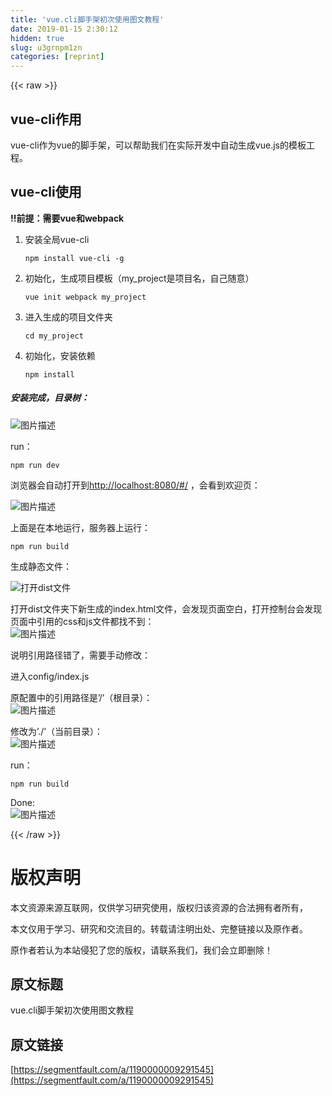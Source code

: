 ```yaml
---
title: 'vue.cli脚手架初次使用图文教程' 
date: 2019-01-15 2:30:12
hidden: true
slug: u3grnpm1zn
categories: [reprint]
---
```


{{< raw >}}

                    
<h2 id="articleHeader0">vue-cli作用</h2>
<p>vue-cli作为vue的脚手架，可以帮助我们在实际开发中自动生成vue.js的模板工程。</p>
<h2 id="articleHeader1">vue-cli使用</h2>
<p><strong>!!前提：需要vue和webpack</strong></p>
<ol>
<li>
<p>安装全局vue-cli</p>
<div class="widget-codetool" style="display:none;">
      <div class="widget-codetool--inner">
      <span class="selectCode code-tool" data-toggle="tooltip" data-placement="top" title="" data-original-title="全选"></span>
      <span type="button" class="copyCode code-tool" data-toggle="tooltip" data-placement="top" data-clipboard-text="npm install vue-cli -g" title="" data-original-title="复制"></span>
      <span type="button" class="saveToNote code-tool" data-toggle="tooltip" data-placement="top" title="" data-original-title="放进笔记"></span>
      </div>
      </div><pre class="hljs avrasm"><code style="word-break: break-word; white-space: initial;">npm install vue-<span class="hljs-keyword">cli</span> -g</code></pre>
</li>
<li>
<p>初始化，生成项目模板（my_project是项目名，自己随意）</p>
<div class="widget-codetool" style="display:none;">
      <div class="widget-codetool--inner">
      <span class="selectCode code-tool" data-toggle="tooltip" data-placement="top" title="" data-original-title="全选"></span>
      <span type="button" class="copyCode code-tool" data-toggle="tooltip" data-placement="top" data-clipboard-text="vue init webpack my_project" title="" data-original-title="复制"></span>
      <span type="button" class="saveToNote code-tool" data-toggle="tooltip" data-placement="top" title="" data-original-title="放进笔记"></span>
      </div>
      </div><pre class="hljs nginx"><code style="word-break: break-word; white-space: initial;"><span class="hljs-attribute">vue</span> init webpack my_project</code></pre>
</li>
<li>
<p>进入生成的项目文件夹</p>
<div class="widget-codetool" style="display:none;">
      <div class="widget-codetool--inner">
      <span class="selectCode code-tool" data-toggle="tooltip" data-placement="top" title="" data-original-title="全选"></span>
      <span type="button" class="copyCode code-tool" data-toggle="tooltip" data-placement="top" data-clipboard-text="cd my_project" title="" data-original-title="复制"></span>
      <span type="button" class="saveToNote code-tool" data-toggle="tooltip" data-placement="top" title="" data-original-title="放进笔记"></span>
      </div>
      </div><pre class="hljs bash"><code style="word-break: break-word; white-space: initial;"><span class="hljs-built_in">cd</span> my_project</code></pre>
</li>
<li>
<p>初始化，安装依赖</p>
<div class="widget-codetool" style="display:none;">
      <div class="widget-codetool--inner">
      <span class="selectCode code-tool" data-toggle="tooltip" data-placement="top" title="" data-original-title="全选"></span>
      <span type="button" class="copyCode code-tool" data-toggle="tooltip" data-placement="top" data-clipboard-text="npm install" title="" data-original-title="复制"></span>
      <span type="button" class="saveToNote code-tool" data-toggle="tooltip" data-placement="top" title="" data-original-title="放进笔记"></span>
      </div>
      </div><pre class="hljs cmake"><code style="word-break: break-word; white-space: initial;">npm <span class="hljs-keyword">install</span></code></pre>
</li>
</ol>
<h5><strong>安装完成，目录树：</strong></h5>
<p><span class="img-wrap"><img data-src="/img/bVM9d5?w=209&amp;h=387" src="https://static.alili.tech/img/bVM9d5?w=209&amp;h=387" alt="图片描述" title="图片描述" style="cursor: pointer; display: inline;"></span></p>
<p>run：</p>
<div class="widget-codetool" style="display:none;">
      <div class="widget-codetool--inner">
      <span class="selectCode code-tool" data-toggle="tooltip" data-placement="top" title="" data-original-title="全选"></span>
      <span type="button" class="copyCode code-tool" data-toggle="tooltip" data-placement="top" data-clipboard-text="npm run dev" title="" data-original-title="复制"></span>
      <span type="button" class="saveToNote code-tool" data-toggle="tooltip" data-placement="top" title="" data-original-title="放进笔记"></span>
      </div>
      </div><pre class="hljs dockerfile"><code style="word-break: break-word; white-space: initial;">npm <span class="hljs-keyword">run</span><span class="bash"> dev</span></code></pre>
<p>浏览器会自动打开到<a href="http://localhost:8080/#/" rel="nofollow noreferrer" target="_blank">http://localhost:8080/#/</a> ，会看到欢迎页：</p>
<p><span class="img-wrap"><img data-src="/img/bVM9fE?w=300&amp;h=152" src="https://static.alili.tech/img/bVM9fE?w=300&amp;h=152" alt="图片描述" title="图片描述" style="cursor: pointer; display: inline;"></span></p>
<p>上面是在本地运行，服务器上运行：</p>
<div class="widget-codetool" style="display:none;">
      <div class="widget-codetool--inner">
      <span class="selectCode code-tool" data-toggle="tooltip" data-placement="top" title="" data-original-title="全选"></span>
      <span type="button" class="copyCode code-tool" data-toggle="tooltip" data-placement="top" data-clipboard-text="npm run build" title="" data-original-title="复制"></span>
      <span type="button" class="saveToNote code-tool" data-toggle="tooltip" data-placement="top" title="" data-original-title="放进笔记"></span>
      </div>
      </div><pre class="hljs dockerfile"><code style="word-break: break-word; white-space: initial;">npm <span class="hljs-keyword">run</span><span class="bash"> build</span></code></pre>
<p>生成静态文件：</p>
<p><span class="img-wrap"><img data-src="/img/bVM9lK?w=300&amp;h=307" src="https://static.alili.tech/img/bVM9lK?w=300&amp;h=307" alt="打开dist文件" title="打开dist文件" style="cursor: pointer; display: inline;"></span></p>
<p>打开dist文件夹下新生成的index.html文件，会发现页面空白，打开控制台会发现页面中引用的css和js文件都找不到：<br><span class="img-wrap"><img data-src="/img/bVM9h8?w=768&amp;h=111" src="https://static.alili.tech/img/bVM9h8?w=768&amp;h=111" alt="图片描述" title="图片描述" style="cursor: pointer; display: inline;"></span></p>
<p>说明引用路径错了，需要手动修改：</p>
<p>进入config/index.js</p>
<p>原配置中的引用路径是’/’（根目录）：<br><span class="img-wrap"><img data-src="/img/bVM9mu?w=300&amp;h=151" src="https://static.alili.tech/img/bVM9mu?w=300&amp;h=151" alt="图片描述" title="图片描述" style="cursor: pointer; display: inline;"></span></p>
<p>修改为’./’（当前目录）：<br><span class="img-wrap"><img data-src="/img/bVM9mD?w=300&amp;h=148" src="https://static.alili.tech/img/bVM9mD?w=300&amp;h=148" alt="图片描述" title="图片描述" style="cursor: pointer; display: inline;"></span></p>
<p>run：</p>
<div class="widget-codetool" style="display:none;">
      <div class="widget-codetool--inner">
      <span class="selectCode code-tool" data-toggle="tooltip" data-placement="top" title="" data-original-title="全选"></span>
      <span type="button" class="copyCode code-tool" data-toggle="tooltip" data-placement="top" data-clipboard-text="npm run build" title="" data-original-title="复制"></span>
      <span type="button" class="saveToNote code-tool" data-toggle="tooltip" data-placement="top" title="" data-original-title="放进笔记"></span>
      </div>
      </div><pre class="hljs dockerfile"><code style="word-break: break-word; white-space: initial;">npm <span class="hljs-keyword">run</span><span class="bash"> build</span></code></pre>
<p>Done:<br><span class="img-wrap"><img data-src="/img/bVM9fE?w=300&amp;h=152" src="https://static.alili.tech/img/bVM9fE?w=300&amp;h=152" alt="图片描述" title="图片描述" style="cursor: pointer; display: inline;"></span></p>

                
{{< /raw >}}

# 版权声明
本文资源来源互联网，仅供学习研究使用，版权归该资源的合法拥有者所有，

本文仅用于学习、研究和交流目的。转载请注明出处、完整链接以及原作者。

原作者若认为本站侵犯了您的版权，请联系我们，我们会立即删除！

## 原文标题
vue.cli脚手架初次使用图文教程

## 原文链接
[https://segmentfault.com/a/1190000009291545](https://segmentfault.com/a/1190000009291545)

